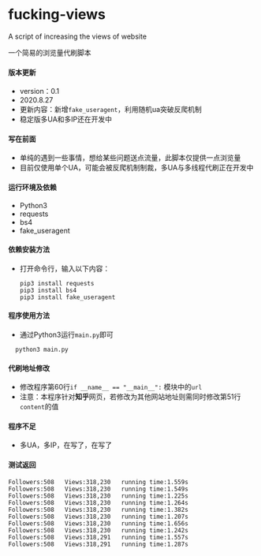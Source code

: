 # fucking-views

A script of increasing the views of website

一个简易的浏览量代刷脚本

#### 版本更新

* version：0.1
* 2020.8.27
* 更新内容：新增`fake_useragent`，利用随机ua突破反爬机制
* 稳定版多UA和多IP还在开发中



#### 写在前面

* 单纯的遇到一些事情，想给某些问题送点流量，此脚本仅提供一点浏览量
* 目前仅使用单个UA，可能会被反爬机制制裁，多UA与多线程代刷正在开发中

#### 运行环境及依赖

* Python3
* requests
* bs4
* fake_useragent



#### 依赖安装方法

* 打开命令行，输入以下内容：

  ```
  pip3 install requests
  pip3 install bs4
  pip3 install fake_useragent
  ```
  


#### 程序使用方法

* 通过Python3运行`main.py`即可

```
  python3 main.py
```



#### 代刷地址修改

* 修改程序第60行`if __name__ == "__main__":` 模块中的`url`
* 注意：本程序针对**知乎**网页，若修改为其他网站地址则需同时修改第51行`content`的值



#### 程序不足

* 多UA，多IP，在写了，在写了

#### 测试返回

  ```
Followers:508   Views:318,230   running time:1.559s
Followers:508   Views:318,230   running time:1.549s
Followers:508   Views:318,230   running time:1.225s
Followers:508   Views:318,230   running time:1.264s
Followers:508   Views:318,230   running time:1.382s
Followers:508   Views:318,230   running time:1.207s
Followers:508   Views:318,230   running time:1.656s
Followers:508   Views:318,230   running time:1.242s
Followers:508   Views:318,291   running time:1.557s
Followers:508   Views:318,291   running time:1.287s
  ```


